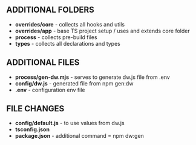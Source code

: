## ADDITIONAL FOLDERS
- **overrides/core** - collects all hooks and utils
- **overrides/app** - base TS project setup / uses and extends core folder
- **process** - collects pre-build files
- **types** - collects all declarations and types

## ADDITIONAL FILES
- **process/gen-dw.mjs** - serves to generate dw.js file from .env
- **config/dw.js** - generated file from npm gen:dw
- **.env** - configuration env file

## FILE CHANGES
- **config/default.js** - to use values from dw.js
- **tsconfig.json**
- **package.json** - additional command = npm dw:gen
